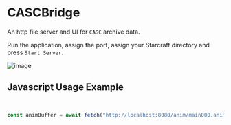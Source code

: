 # CASCBridge

An http file server and UI for `CASC` archive data.

Run the application, assign the port, assign your Starcraft directory and press `Start Server`. 

![image](https://user-images.githubusercontent.com/586716/192916637-3356b4a5-d224-45ad-b9e1-46dd70bedeec.png)



## Javascript Usage Example

```ts


const animBuffer = await fetch("http://localhost:8080/anim/main000.anim").then(res => res.arrayBuffer());


```
